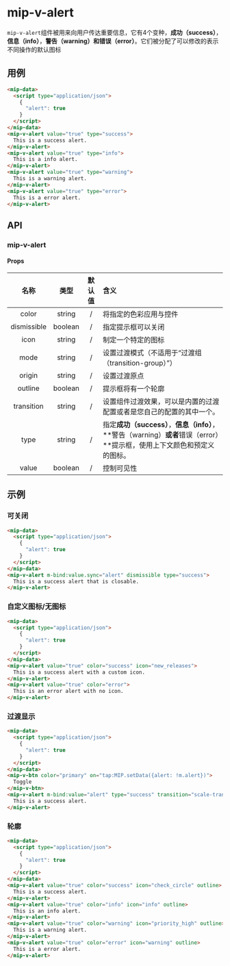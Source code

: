 # mip-v-alert

`mip-v-alert`组件被用来向用户传达重要信息，它有4个变种，**成功（success）**，**信息（info）**，**警告（warning）**和**错误（error）**。它们被分配了可以修改的表示不同操作的默认图标

## 用例

```html
<mip-data>
  <script type="application/json">
    {
      "alert": true
    }
  </script>
</mip-data>
<mip-v-alert value="true" type="success">
  This is a success alert.
</mip-v-alert>
<mip-v-alert value="true" type="info">
  This is a info alert.
</mip-v-alert>
<mip-v-alert value="true" type="warning">
  This is a warning alert.
</mip-v-alert>
<mip-v-alert value="true" type="error">
  This is a error alert.
</mip-v-alert>
```

## API

### mip-v-alert

#### Props

名称|类型|默认值|含义
:--:|:--:|:--:|:---
color|string|/|将指定的色彩应用与控件
dismissible|boolean|/|指定提示框可以关闭
icon|string|/|制定一个特定的图标
mode|string|/|设置过渡模式（不适用于“过渡组（transition-group）”）
origin|string|/|设置过渡原点
outline|boolean|/|提示框将有一个轮廓
transition|string|/|设置组件过渡效果，可以是内置的过渡配置或者是您自己的配置的其中一个。
type|string|/|指定**成功（success）**，**信息（info）**，**警告（warning）**或者**错误（error）**提示框，使用上下文颜色和预定义的图标。
value|boolean|/|控制可见性

## 示例

### 可关闭

```html
<mip-data>
  <script type="application/json">
    {
      "alert": true
    }
  </script>
</mip-data>
<mip-v-alert m-bind:value.sync="alert" dismissible type="success">
  This is a success alert that is closable.
</mip-v-alert>
```

### 自定义图标/无图标

```html
<mip-data>
  <script type="application/json">
    {
      "alert": true
    }
  </script>
</mip-data>
<mip-v-alert value="true" color="success" icon="new_releases">
  This is a success alert with a custom icon.
</mip-v-alert>
<mip-v-alert value="true" color="error">
  This is an error alert with no icon.
</mip-v-alert>
```

### 过渡显示

```html
<mip-data>
  <script type="application/json">
    {
      "alert": true
    }
  </script>
</mip-data>
<mip-v-btn color="primary" on="tap:MIP.setData({alert: !m.alert})">
  Toggle
</mip-v-btn>
<mip-v-alert m-bind:value="alert" type="success" transition="scale-transition">
  This is a success alert.
</mip-v-alert>
```

### 轮廓

```html
<mip-data>
  <script type="application/json">
    {
      "alert": true
    }
  </script>
</mip-data>
<mip-v-alert value="true" color="success" icon="check_circle" outline>
  This is a success alert.
</mip-v-alert>
<mip-v-alert value="true" color="info" icon="info" outline>
  This is an info alert.
</mip-v-alert>
<mip-v-alert value="true" color="warning" icon="priority_high" outline>
  This is a warning alert.
</mip-v-alert>
<mip-v-alert value="true" color="error" icon="warning" outline>
  This is a error alert.
</mip-v-alert>
```
